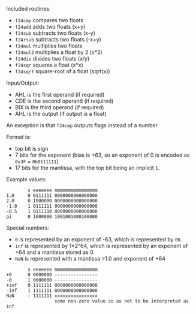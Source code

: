 Included routines:
* `f24cmp` compares two floats
* `f24add` adds two floats (x+y)
* `f24sub` subtracts two floats (x-y)
* `f24rsub` subtracts two floats (-x+y)
* `f24mul` multiplies two floats
* `f24mul2` multiplies a float by 2 (x*2)
* `f24div` divides two floats (x/y)
* `f24sqr` squares a float (x*x)
* `f24sqrt` square-root of a float (sqrt(x))


Input/Output:
*  AHL is the first operand (if required)
*  CDE is the second operand (if required)
*  BIX is the third operand (if required)
*  AHL is the output (if output is a float)

An exception is that `f24cmp` outputs flags instead of a number

Format is:
* top bit is sign
* 7 bits for the exponent (bias is +63, so an exponent of 0 is encoded as
  `0x3F` = `0b0111111`)
* 17 bits for the mantissa, with the top bit being an implicit `1`.

Example values:
```
        s eeeeeee mmmmmmmmmmmmmmmm
1.0     0 0111111 0000000000000000
2.0     0 1000000 0000000000000000
-1.0    1 0111111 0000000000000000
-0.5    1 0111110 0000000000000000
pi      0 1000000 1001001000100000
```

Special numbers:
* `0` is represented by an exponent of -63, which is represented by `00`.
* `inf` is represented by 1*2^64, which is represented by an exponent of +64 and
   a mantissa stored as 0.
* `NaN` is represented with a mantissa >1.0 and exponent of +64
```
        s eeeeeee mmmmmmmmmmmmmmmm
+0      0 0000000 ----------------
-0      1 0000000 ----------------
+inf    0 1111111 0000000000000000
-inf    1 1111111 0000000000000000
NaN     - 1111111 xxxxxxxxxxxxxxxx
                  some non-zero value so as not to be interpreted as inf
```
